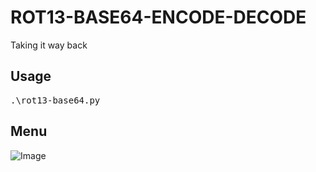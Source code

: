 # ROT13-BASE64-ENCODE-DECODE
Taking it way back

## **Usage**

<pre>.\rot13-base64.py</pre>

## Menu
![Image](https://github.com/CoolPoole/rot13_base64_encode_decode/blob/master/images/h2i_script.PNG)
